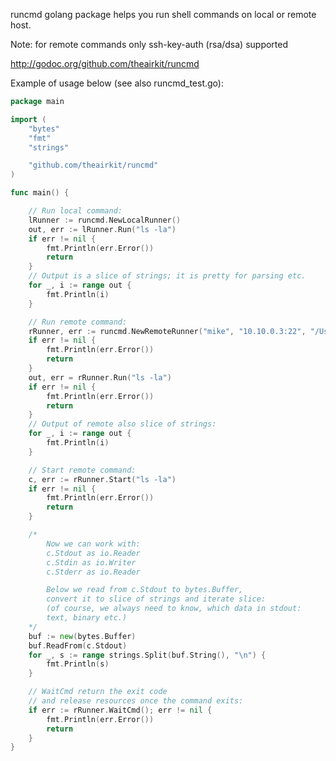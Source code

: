 runcmd golang package helps you run shell commands on local or remote host.

Note: for remote commands only ssh-key-auth (rsa/dsa) supported

http://godoc.org/github.com/theairkit/runcmd

Example of usage below (see also runcmd_test.go):


```go
package main

import (
	"bytes"
	"fmt"
	"strings"

	"github.com/theairkit/runcmd"
)

func main() {

	// Run local command:
	lRunner := runcmd.NewLocalRunner()
	out, err := lRunner.Run("ls -la")
	if err != nil {
		fmt.Println(err.Error())
		return
	}
	// Output is a slice of strings; it is pretty for parsing etc.
	for _, i := range out {
		fmt.Println(i)
	}

	// Run remote command:
	rRunner, err := runcmd.NewRemoteRunner("mike", "10.10.0.3:22", "/Users/mike/.ssh/id_rsa")
	if err != nil {
		fmt.Println(err.Error())
		return
	}
	out, err = rRunner.Run("ls -la")
	if err != nil {
		fmt.Println(err.Error())
		return
	}
	// Output of remote also slice of strings:
	for _, i := range out {
		fmt.Println(i)
	}

	// Start remote command:
	c, err := rRunner.Start("ls -la")
	if err != nil {
		fmt.Println(err.Error())
		return
	}

	/*
		Now we can work with:
		c.Stdout as io.Reader
		c.Stdin as io.Writer
		c.Stderr as io.Reader

		Below we read from c.Stdout to bytes.Buffer,
		convert it to slice of strings and iterate slice:
		(of course, we always need to know, which data in stdout:
		text, binary etc.)
	*/
	buf := new(bytes.Buffer)
	buf.ReadFrom(c.Stdout)
	for _, s := range strings.Split(buf.String(), "\n") {
		fmt.Println(s)
	}

	// WaitCmd return the exit code
	// and release resources once the command exits:
	if err := rRunner.WaitCmd(); err != nil {
		fmt.Println(err.Error())
		return
	}
}
```
